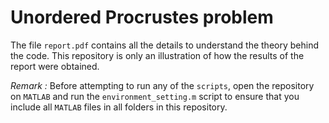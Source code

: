 # Unordered Procrustes problem

The file `report.pdf` contains all the details to understand the theory behind the code. This repository is only an illustration of how the results of the report were obtained.

*Remark :* Before attempting to run any of the `scripts`, open the repository on `MATLAB` and run the `environment_setting.m` script to ensure that you include all `MATLAB` files in all folders in this repository.
